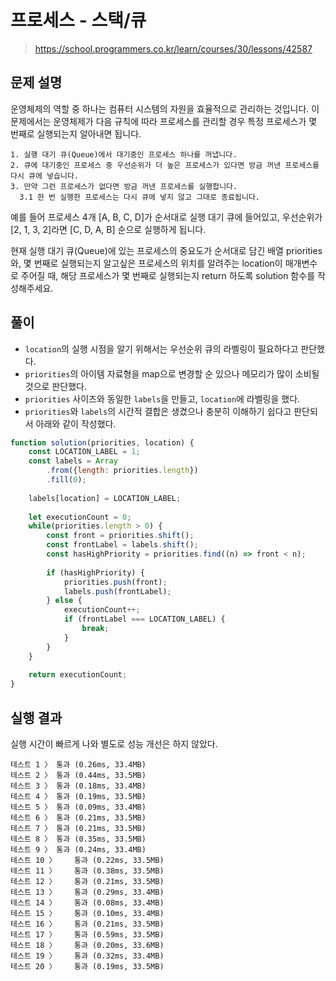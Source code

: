 # 프로세스 - 스택/큐
> https://school.programmers.co.kr/learn/courses/30/lessons/42587

## 문제 설명
운영체제의 역할 중 하나는 컴퓨터 시스템의 자원을 효율적으로 관리하는 것입니다. 이 문제에서는 운영체제가 다음 규칙에 따라 프로세스를 관리할 경우 특정 프로세스가 몇 번째로 실행되는지 알아내면 됩니다.

```
1. 실행 대기 큐(Queue)에서 대기중인 프로세스 하나를 꺼냅니다.
2. 큐에 대기중인 프로세스 중 우선순위가 더 높은 프로세스가 있다면 방금 꺼낸 프로세스를 다시 큐에 넣습니다.
3. 만약 그런 프로세스가 없다면 방금 꺼낸 프로세스를 실행합니다.
  3.1 한 번 실행한 프로세스는 다시 큐에 넣지 않고 그대로 종료됩니다.
```

예를 들어 프로세스 4개 [A, B, C, D]가 순서대로 실행 대기 큐에 들어있고, 우선순위가 [2, 1, 3, 2]라면 [C, D, A, B] 순으로 실행하게 됩니다.

현재 실행 대기 큐(Queue)에 있는 프로세스의 중요도가 순서대로 담긴 배열 priorities와, 몇 번째로 실행되는지 알고싶은 프로세스의 위치를 알려주는 location이 매개변수로 주어질 때, 해당 프로세스가 몇 번째로 실행되는지 return 하도록 solution 함수를 작성해주세요.

## 풀이
- `location`의 실행 시점을 알기 위해서는 우선순위 큐의 라벨링이 필요하다고 판단했다.
- `priorities`의 아이템 자료형을 map으로 변경할 순 있으나 메모리가 많이 소비될 것으로 판단했다.
- `priorities` 사이즈와 동일한 `labels`을 만들고, `location`에 라벨링을 했다.
- `priorities`와 `labels`의 시간적 결합은 생겼으나 충분히 이해하기 쉽다고 판단되서 아래와 같이 작성했다.   

```js
function solution(priorities, location) {
    const LOCATION_LABEL = 1;
    const labels = Array
        .from({length: priorities.length})
        .fill(0);
    
    labels[location] = LOCATION_LABEL;
    
    let executionCount = 0;
    while(priorities.length > 0) {
        const front = priorities.shift();
        const frontLabel = labels.shift();
        const hasHighPriority = priorities.find((n) => front < n);
        
        if (hasHighPriority) {
            priorities.push(front);
            labels.push(frontLabel);
        } else {
            executionCount++;
            if (frontLabel === LOCATION_LABEL) {
                break;
            }
        }
    }
    
    return executionCount;
}
```

## 실행 결과
실행 시간이 빠르게 나와 별도로 성능 개선은 하지 않았다.  
```
테스트 1 〉	통과 (0.26ms, 33.4MB)
테스트 2 〉	통과 (0.44ms, 33.5MB)
테스트 3 〉	통과 (0.18ms, 33.4MB)
테스트 4 〉	통과 (0.19ms, 33.5MB)
테스트 5 〉	통과 (0.09ms, 33.4MB)
테스트 6 〉	통과 (0.21ms, 33.5MB)
테스트 7 〉	통과 (0.21ms, 33.5MB)
테스트 8 〉	통과 (0.35ms, 33.5MB)
테스트 9 〉	통과 (0.24ms, 33.4MB)
테스트 10 〉	통과 (0.22ms, 33.5MB)
테스트 11 〉	통과 (0.38ms, 33.5MB)
테스트 12 〉	통과 (0.21ms, 33.5MB)
테스트 13 〉	통과 (0.29ms, 33.4MB)
테스트 14 〉	통과 (0.08ms, 33.4MB)
테스트 15 〉	통과 (0.10ms, 33.4MB)
테스트 16 〉	통과 (0.21ms, 33.5MB)
테스트 17 〉	통과 (0.59ms, 33.5MB)
테스트 18 〉	통과 (0.20ms, 33.6MB)
테스트 19 〉	통과 (0.32ms, 33.4MB)
테스트 20 〉	통과 (0.19ms, 33.5MB)
```
